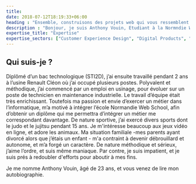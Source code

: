 ```yaml
---
title:
date: 2018-07-12T18:19:33+06:00
heading : "Ensemble, construisons des projets web qui vous ressemblent & correspondent à vos besoins."
description : "Bonjour, je suis Anthony Vouin, Etudiant à la Normndie Web School, à Rouen."
expertise_title: "Expertise"
expertise_sectors: ["Customer Experience Design", "Digital Products", "Development", "Campaign & Content", "Employer Branding", "Animation & Motion Graphics", "Packaging & Product Design", "Retail & Spacial", "Print & Editorial Design", "Concept/Text", "Information Design"]
---
```


## Qui suis-je ?

Diplômé d’un bac technologique (STI2D), j’ai ensuite travaillé pendant 2 ans à l’usine Renault Cléon où j’ai occupé plusieurs postes. Polyvalent et méthodique, j’ai commencé par un emploi en usinage, pour évoluer sur un poste de technicien en maintenance industrielle. Le travail d’équipe était très enrichissant. Toutefois ma passion et envie d’exercer un métier dans l’informatique, m’a motivé à intégrer l’école Normandie Web School, afin d’obtenir un diplôme qui me permettra d’intégrer un métier me correspondant davantage.
De nature sportive, j’ai exercé divers sports dont le judo et le jujitsu pendant 15 ans. Je m'intéresse beaucoup aux jeux vidéo en ligne, et adore les animaux. Ma situation familiale -mes parents ayant divorcé alors que j’étais un enfant - m'a contraint à devenir débrouillard et autonome, et m’a forgé un caractère. De nature méthodique et sérieux, j’aime l’ordre, et suis même maniaque. Par contre, je suis impatient, et je suis prés à redoubler d'efforts pour aboutir à mes fins.

Je me nomme Anthony Vouin, âgé de 23 ans, et vous venez de lire mon autobiographie.
